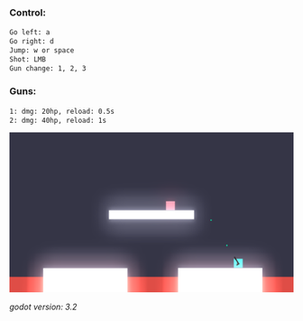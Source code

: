 ### Control:
```
Go left: a
Go right: d
Jump: w or space
Shot: LMB
Gun change: 1, 2, 3
```
### Guns:
```
1: dmg: 20hp, reload: 0.5s
2: dmg: 40hp, reload: 1s
```

![Game screen. Version 0.01](https://github.com/kalczur/godot-2d-platformer-shooter/blob/master/GameScreen.png)

<i>godot version: 3.2</i>
